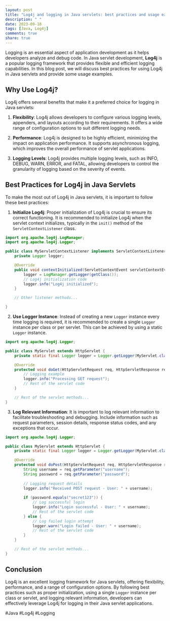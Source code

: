 ```yaml
---
layout: post
title: "Log4j and logging in Java servlets: best practices and usage examples"
description: " "
date: 2023-09-18
tags: [Java, Log4j]
comments: true
share: true
---
```


Logging is an essential aspect of application development as it helps developers analyze and debug code. In Java servlet development, **Log4j** is a popular logging framework that provides flexible and efficient logging capabilities. In this blog post, we will discuss best practices for using Log4j in Java servlets and provide some usage examples.

## Why Use Log4j?

Log4j offers several benefits that make it a preferred choice for logging in Java servlets:

1. **Flexibility**: Log4j allows developers to configure various logging levels, appenders, and layouts according to their requirements. It offers a wide range of configuration options to suit different logging needs.

2. **Performance**: Log4j is designed to be highly efficient, minimizing the impact on application performance. It supports asynchronous logging, which improves the overall performance of servlet applications.

3. **Logging Levels**: Log4j provides multiple logging levels, such as INFO, DEBUG, WARN, ERROR, and FATAL, allowing developers to control the granularity of logging based on the severity of events.

## Best Practices for Log4j in Java Servlets

To make the most out of Log4j in Java servlets, it is important to follow these best practices:

1. **Initialize Log4j**: Proper initialization of Log4j is crucial to ensure its correct functioning. It is recommended to initialize Log4j when the servlet context initializes, typically in the `init()` method of the `ServletContextListener` class.

```java
import org.apache.log4j.LogManager;
import org.apache.log4j.Logger;

public class MyServletContextListener implements ServletContextListener {
    private Logger logger;

    @Override
    public void contextInitialized(ServletContextEvent servletContextEvent) {
        logger = LogManager.getLogger(getClass());
        // Log4j initialization code
        logger.info("Log4j initialized");
    }

    // Other listener methods...

}
```

2. **Use Logger Instance**: Instead of creating a new `Logger` instance every time logging is required, it is recommended to create a single `Logger` instance per class or per servlet. This can be achieved by using a static `Logger` instance.

```java
import org.apache.log4j.Logger;

public class MyServlet extends HttpServlet {
    private static final Logger logger = Logger.getLogger(MyServlet.class);

    @Override
    protected void doGet(HttpServletRequest req, HttpServletResponse resp) throws ServletException, IOException {
        // Logging example
        logger.info("Processing GET request");
        // Rest of the servlet code
    }

    // Rest of the servlet methods...
}
```

3. **Log Relevant Information**: It is important to log relevant information to facilitate troubleshooting and debugging. Include information such as request parameters, session details, response status codes, and any exceptions that occur.

```java
import org.apache.log4j.Logger;

public class MyServlet extends HttpServlet {
    private static final Logger logger = Logger.getLogger(MyServlet.class);

    @Override
    protected void doPost(HttpServletRequest req, HttpServletResponse resp) throws ServletException, IOException {
        String username = req.getParameter("username");
        String password = req.getParameter("password");
        
        // Logging request details
        logger.info("Received POST request - User: " + username);
        
        if (password.equals("secret123")) {
            // Log successful login
            logger.info("Login successful - User: " + username);
            // Rest of the servlet code
        } else {
            // Log failed login attempt
            logger.warn("Login failed - User: " + username);
            // Rest of the servlet code
        }
    }

    // Rest of the servlet methods...
}
```

## Conclusion

Log4j is an excellent logging framework for Java servlets, offering flexibility, performance, and a range of configuration options. By following best practices such as proper initialization, using a single `Logger` instance per class or servlet, and logging relevant information, developers can effectively leverage Log4j for logging in their Java servlet applications.

#Java #Log4j #Logging